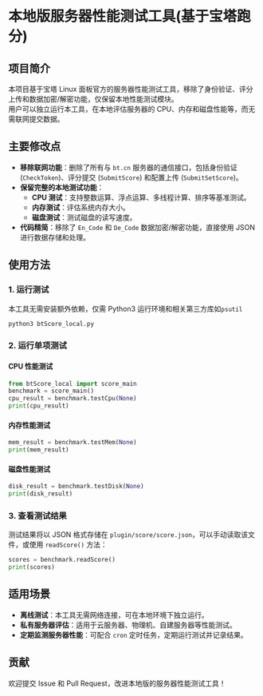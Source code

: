 # 本地版服务器性能测试工具(基于宝塔跑分)

## 项目简介

本项目基于宝塔 Linux 面板官方的服务器性能测试工具，移除了身份验证、评分上传和数据加密/解密功能，仅保留本地性能测试模块。  
用户可以独立运行本工具，在本地评估服务器的 CPU、内存和磁盘性能等，而无需联网提交数据。

## 主要修改点

- **移除联网功能**：删除了所有与 `bt.cn` 服务器的通信接口，包括身份验证 (`CheckToken`)、评分提交 (`SubmitScore`) 和配置上传 (`SubmitSetScore`)。
- **保留完整的本地测试功能**：
  - **CPU 测试**：支持整数运算、浮点运算、多线程计算、排序等基准测试。
  - **内存测试**：评估系统内存大小。
  - **磁盘测试**：测试磁盘的读写速度。
- **代码精简**：移除了 `En_Code` 和 `De_Code` 数据加密/解密功能，直接使用 JSON 进行数据存储和处理。

## 使用方法

### 1. 运行测试

本工具无需安装额外依赖，仅需 Python3 运行环境和相关第三方库如`psutil`

```bash
python3 btScore_local.py
```

### 2. 运行单项测试

#### CPU 性能测试
```python
from btScore_local import score_main
benchmark = score_main()
cpu_result = benchmark.testCpu(None)
print(cpu_result)
```

#### 内存性能测试
```python
mem_result = benchmark.testMem(None)
print(mem_result)
```

#### 磁盘性能测试
```python
disk_result = benchmark.testDisk(None)
print(disk_result)
```

### 3. 查看测试结果

测试结果将以 JSON 格式存储在 `plugin/score/score.json`，可以手动读取该文件，或使用 `readScore()` 方法：
```python
scores = benchmark.readScore()
print(scores)
```

## 适用场景

- **离线测试**：本工具无需网络连接，可在本地环境下独立运行。
- **私有服务器评估**：适用于云服务器、物理机、自建服务器等性能测试。
- **定期监测服务器性能**：可配合 `cron` 定时任务，定期运行测试并记录结果。

## 贡献

欢迎提交 Issue 和 Pull Request，改进本地版的服务器性能测试工具！